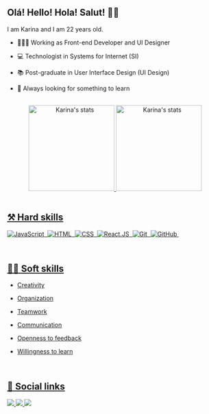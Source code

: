 ## Olá! Hello! Hola! Salut! 👋🏻
<p>I am Karina and I am 22 years old.</p>

- 👩🏻‍💻 Working as Front-end Developer and UI Designer

- 💻 Technologist in Systems for Internet (SI)

- 📚 Post-graduate in User Interface Design (UI Design)

- 🧠 Always looking for something to learn

<br />

<div align="center">
  <a href="https://github.com/karinacavalcanti">
  <img 
     height="200em" 
     src="https://github-readme-stats.vercel.app/api?username=karinacavalcanti&show_icons=true&theme=radical"
     alt="Karina's stats"/>
  <img 
     height="200em" 
     src="https://github-readme-stats.vercel.app/api/top-langs/?username=karinacavalcanti&layout=compact&langs_count=16&theme=radical"
     alt="Karina's stats"
   />
</div>
  
<br />

## ⚒ Hard skills
![JavaScript](https://img.shields.io/badge/-JavaScript-05122A?style=flat&logo=javascript)&nbsp;
![HTML](https://img.shields.io/badge/-HTML-05122A?style=flat&logo=HTML5)&nbsp;
![CSS](https://img.shields.io/badge/-CSS-05122A?style=flat&logo=CSS3&logoColor=1572B6)&nbsp;
![React.JS](https://img.shields.io/badge/-ReactJS-05122A?style=flat&logo=react)&nbsp;
![Git](https://img.shields.io/badge/-Git-05122A?style=flat&logo=git)&nbsp;
![GitHub](https://img.shields.io/badge/-GitHub-05122A?style=flat&logo=github)&nbsp;

<br />
  
## 🤝🏻 Soft skills

- Creativity

- Organization
 
- Teamwork
  
- Communication
 
- Openness to feedback
  
- Willingness to learn
  
<br />

## 📣 Social links

<div>
  <a href="https://www.linkedin.com/in/karinalucindo/" target="_blank"><img src="https://img.shields.io/badge/-LinkedIn-%230077B5?style=flat-square&color=6633cc&logo=linkedin&logoColor=white" />
  <a href = "mailto:karina.lucindo31@gmail.com"><img src="https://img.shields.io/badge/-Gmail-%23333?style=flat-square&color=6633cc&logo=gmail&logoColor=white" target="_blank" />
  <a href="mailto:karina.lucindo@outlook.com" target="_blank"><img src="https://img.shields.io/badge/Microsoft_Outlook-0078D4?style=flat-square&color=6633cc&logo=microsoft-outlook&logoColor=white" />
</div>
